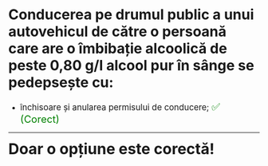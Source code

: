 # Conducerea pe drumul public a unui autovehicul de către o persoană care are o îmbibație alcoolică de peste 0,80 g/l alcool pur în sânge se pedepsește cu:

- <span style="font-size: larger;">închisoare și anularea permisului de conducere; <span style="color: green; font-size: larger;">✅ (Corect)</span></span>

---

<span style="font-size: 30px; font-weight: bold;">**Doar o opțiune este corectă!**</span>